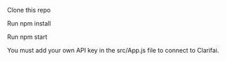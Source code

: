 Clone this repo

Run npm install

Run npm start

You must add your own API key in the src/App.js file to connect to Clarifai.
